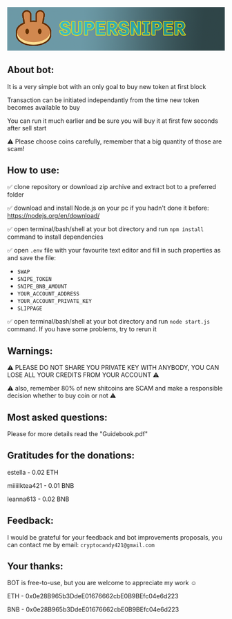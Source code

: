 <img src="pancakeswap.png">

## About bot:

It is a very simple bot with an only goal to buy new token at first block

Transaction can be initiated independantly from the time new token becomes available to buy

You can run it much earlier and be sure you will buy it at first few seconds after sell start

:warning:
Please choose coins carefully, remember that a big quantity of those are scam!


## How to use:

:white_check_mark: clone repository or download zip archive and extract bot to a preferred folder

:white_check_mark: download and install Node.js on your pc if you hadn't done it before: https://nodejs.org/en/download/

:white_check_mark: open terminal/bash/shell at your bot directory and run `npm install` command to install dependencies

:white_check_mark: open `.env` file with your favourite text editor and fill in such properties as and save the file:

* `SWAP`
* `SNIPE_TOKEN`
* `SNIPE_BNB_AMOUNT`
* `YOUR_ACCOUNT_ADDRESS`
* `YOUR_ACCOUNT_PRIVATE_KEY`
* `SLIPPAGE`

:white_check_mark: open terminal/bash/shell at your bot directory and run `node start.js` command.
If you have some problems, try to rerun it


## Warnings:
:warning:
PLEASE DO NOT SHARE YOU PRIVATE KEY WITH ANYBODY, YOU CAN LOSE ALL YOUR CREDITS FROM YOUR ACCOUNT
:warning:

:warning:
also, remember 80% of new shitcoins are SCAM and make a responsible decision whether to buy coin or not
:warning:


## Most asked questions:

Please for more details read the "Guidebook.pdf"


## Gratitudes for the donations:
estella - 0.02 ETH

miiiilktea421 - 0.01 BNB

leanna613 - 0.02 BNB


## Feedback:
I would be grateful for your feedback and bot improvements proposals, you can contact me by email:
`cryptocandy421@gmail.com`


## Your thanks:
BOT is free-to-use, but you are welcome to appreciate my work :relaxed:

ETH - 0x0e28B965b3DdeE01676662cbE0B9BEfc04e6d223

BNB - 0x0e28B965b3DdeE01676662cbE0B9BEfc04e6d223
